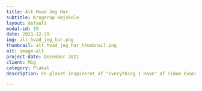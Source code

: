 ```yaml
---
title: Alt Hvad Jeg Har
subtitle: Krogerup Højskole
layout: default
modal-id: 15
date: 2021-12-29
img: alt_hvad_jeg_har.png
thumbnail: alt_hvad_jeg_har_thumbnail.png
alt: image-alt
project-date: December 2021
client: Mig
category: Plakat
description: En plakat inspireret af "Everything I Have" af Simon Evans, hvor jeg fotograferede hver en dims og stykke ejendel jeg havde med op på højskolen. Plakaten blev solgt på en auktion for 600kr, den var trykt på et stort stykke stof. 

---
```

